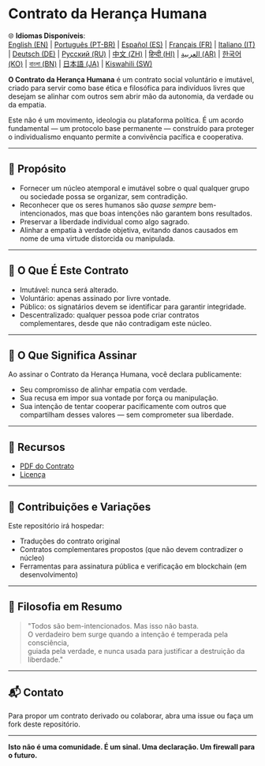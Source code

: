
# Contrato da Herança Humana

🌐 **Idiomas Disponíveis**:  
[English (EN)](./README.md) | [Português (PT-BR)](./README_pt-BR.md) | [Español (ES)](./README_es.md) | [Français (FR)](./README_fr.md) | [Italiano (IT)](./README_it.md) | [Deutsch (DE)](./README_de.md) | [Русский (RU)](./README_ru.md) | [中文 (ZH)](./README_zh.md) | [हिन्दी (HI)](./README_hi.md) | [العربية (AR)](./README_ar.md) | [한국어 (KO)](./README_ko.md) | [বাংলা (BN)](./README_bn.md) | [日本語 (JA)](./README_ja.md) | [Kiswahili (SW)](./README_sw.md)

**O Contrato da Herança Humana** é um contrato social voluntário e imutável, criado para servir como base ética e filosófica para indivíduos livres que desejam se alinhar com outros sem abrir mão da autonomia, da verdade ou da empatia.

Este não é um movimento, ideologia ou plataforma política. É um acordo fundamental — um protocolo base permanente — construído para proteger o individualismo enquanto permite a convivência pacífica e cooperativa.

---

## 🌱 Propósito

- Fornecer um núcleo atemporal e imutável sobre o qual qualquer grupo ou sociedade possa se organizar, sem contradição.
- Reconhecer que os seres humanos são *quase sempre* bem-intencionados, mas que boas intenções não garantem bons resultados.
- Preservar a liberdade individual como algo sagrado.
- Alinhar a empatia à verdade objetiva, evitando danos causados em nome de uma virtude distorcida ou manipulada.

---

## 📜 O Que É Este Contrato

- Imutável: nunca será alterado.
- Voluntário: apenas assinado por livre vontade.
- Público: os signatários devem se identificar para garantir integridade.
- Descentralizado: qualquer pessoa pode criar contratos complementares, desde que não contradigam este núcleo.

---

## 🔏 O Que Significa Assinar

Ao assinar o Contrato da Herança Humana, você declara publicamente:

- Seu compromisso de alinhar empatia com verdade.
- Sua recusa em impor sua vontade por força ou manipulação.
- Sua intenção de tentar cooperar pacificamente com outros que compartilham desses valores — sem comprometer sua liberdade.

---

## 📎 Recursos

- [PDF do Contrato](./Contrato_da_Heranca_Humana.pdf)
- [Licença](./LICENSE)

---

## 🤝 Contribuições e Variações

Este repositório irá hospedar:

- Traduções do contrato original
- Contratos complementares propostos (que não devem contradizer o núcleo)
- Ferramentas para assinatura pública e verificação em blockchain (em desenvolvimento)

---

## 🧠 Filosofia em Resumo

> "Todos são bem-intencionados. Mas isso não basta.  
> O verdadeiro bem surge quando a intenção é temperada pela consciência,  
> guiada pela verdade, e nunca usada para justificar a destruição da liberdade."

---

## 📬 Contato

Para propor um contrato derivado ou colaborar, abra uma issue ou faça um fork deste repositório.

---

**Isto não é uma comunidade. É um sinal. Uma declaração. Um firewall para o futuro.**
